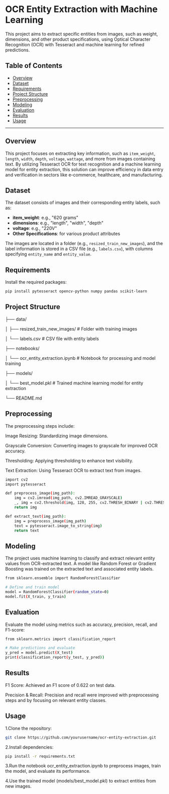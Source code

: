 # OCR Entity Extraction with Machine Learning

This project aims to extract specific entities from images, such as weight, dimensions, and other product specifications, using Optical Character Recognition (OCR) with Tesseract and machine learning for refined predictions.

## Table of Contents

- [Overview](#overview)
- [Dataset](#dataset)
- [Requirements](#requirements)
- [Project Structure](#project-structure)
- [Preprocessing](#preprocessing)
- [Modeling](#modeling)
- [Evaluation](#evaluation)
- [Results](#results)
- [Usage](#usage)

---

## Overview

This project focuses on extracting key information, such as `item_weight`, `length`, `width`, `depth`, `voltage`, `wattage`, and more from images containing text. By utilizing Tesseract OCR for text recognition and a machine learning model for entity extraction, this solution can improve efficiency in data entry and verification in sectors like e-commerce, healthcare, and manufacturing.

## Dataset

The dataset consists of images and their corresponding entity labels, such as:
- **item_weight**: e.g., "620 grams"
- **dimensions**: e.g., "length", "width", "depth"
- **voltage**: e.g., "220V"
- **Other Specifications**: for various product attributes

The images are located in a folder (e.g., `resized_train_new_images`), and the label information is stored in a CSV file (e.g., `labels.csv`), with columns specifying `entity_name` and `entity_value`.

## Requirements

Install the required packages:

```bash
pip install pytesseract opencv-python numpy pandas scikit-learn
```

## Project Structure
├── data/

│   ├── resized_train_new_images/   # Folder with training images

│   └── labels.csv                  # CSV file with entity labels

├── notebooks/

│   └── ocr_entity_extraction.ipynb # Notebook for processing and model training

├── models/

│   └── best_model.pkl              # Trained machine learning model for entity extraction

└── README.md

## Preprocessing
The preprocessing steps include:

Image Resizing: Standardizing image dimensions.

Grayscale Conversion: Converting images to grayscale for improved OCR accuracy.

Thresholding: Applying thresholding to enhance text visibility.

Text Extraction: Using Tesseract OCR to extract text from images.

```bash
import cv2
import pytesseract

def preprocess_image(img_path):
    img = cv2.imread(img_path, cv2.IMREAD_GRAYSCALE)
    _, img = cv2.threshold(img, 128, 255, cv2.THRESH_BINARY | cv2.THRESH_OTSU)
    return img

def extract_text(img_path):
    img = preprocess_image(img_path)
    text = pytesseract.image_to_string(img)
    return text
```
## Modeling
The project uses machine learning to classify and extract relevant entity values from OCR-extracted text. A model like Random Forest or Gradient Boosting was trained on the extracted text and associated entity labels.
```bash
from sklearn.ensemble import RandomForestClassifier

# Define and train model
model = RandomForestClassifier(random_state=0)
model.fit(X_train, y_train)
```

## Evaluation
Evaluate the model using metrics such as accuracy, precision, recall, and F1-score:
```bash
from sklearn.metrics import classification_report

# Make predictions and evaluate
y_pred = model.predict(X_test)
print(classification_report(y_test, y_pred))
```
## Results
F1 Score: Achieved an F1 score of 0.622 on test data.

Precision & Recall: Precision and recall were improved with preprocessing steps and by focusing on relevant entity classes.

## Usage
1.Clone the repository:

```bash
git clone https://github.com/yourusername/ocr-entity-extraction.git
```
2.Install dependencies:

```bash
pip install -r requirements.txt
```
3.Run the notebook ocr_entity_extraction.ipynb to preprocess images, train the model, and evaluate its performance.

4.Use the trained model (models/best_model.pkl) to extract entities from new images.
